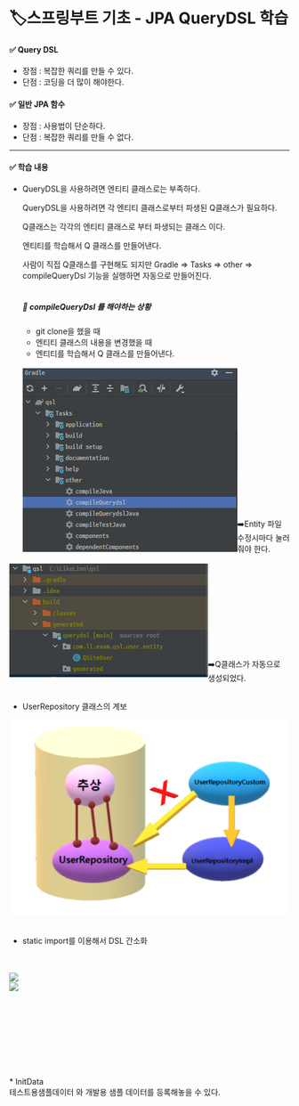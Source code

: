 # 🏷️스프링부트 기초 - JPA QueryDSL 학습

#### ✅ Query DSL
* 장점 : 복잡한 쿼리를 만들 수 있다.
* 단점 : 코딩을 더 많이 해야한다.


#### ✅ 일반 JPA 함수
* 장점 : 사용법이 단순하다.
* 단점 : 복잡한 쿼리를 만들 수 없다.

<hr>

#### ✅ 학습 내용
* QueryDSL을 사용하려면 엔티티 클래스로는 부족하다.

    QueryDSL을 사용하려면 각 엔티티 클래스로부터 파생된 Q클래스가 필요하다.    
    
    Q클래스는 각각의 엔티티 클래스로 부터 파생되는 클래스 이다.

    엔티티를 학습해서 Q 클래스를 만들어낸다.

    사람이 직접 Q클래스를 구현해도 되지만 Gradle => Tasks => other => compileQueryDsl 기능을 실행하면 자동으로 만들어진다.
    <br>
    <br>

    ##### 🔻 compileQueryDsl 를 해야하는 상황

    - git clone을 했을 때
    - 엔티티 클래스의 내용을 변경했을 때
    - 엔티티를 학습해서 Q 클래스를 만들어낸다.
  
  <br>
  <img src="https://github.com/jeonga-Son/qsl/raw/master/img_5.png" align="left" />
<br><br><br><br><br><br><br> <br><br><br><br><br><br><br><br>
        ➡️Entity 파일 수정시마다 눌러줘야 한다.
<br>
<br>
  <img src="https://github.com/jeonga-Son/qsl/raw/master/img.png" align=left />
  <br><br><br><br><br>
  <br><br><br><br><br>
        ➡️Q클래스가 자동으로 생성되었다.
  <br>
  <br>
  
* UserRepository 클래스의 계보

![img_2.png](img_2.png)
<br>
<br>
* static import를 이용해서 DSL 간소화
<br>
<br>
<img src="https://raw.githubusercontent.com/jeonga-Son/qsl/5377c6e86223f8337606a2ec894a3bb178a6e837/img_6.png" align="left" />
<br>
<img src="https://raw.githubusercontent.com/jeonga-Son/qsl/5377c6e86223f8337606a2ec894a3bb178a6e837/img_7.png" align="left" />
<br>
<br>
  <br><br><br><br><br>
  <br><br><br>
* InitData
<br>
 테스트용샘플데이터 와 개발용 샘플 데이터를 등록해놓을 수 있다.